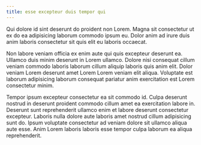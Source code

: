```yaml
---
title: esse excepteur duis tempor qui
---
```


Qui dolore id sint deserunt do proident non Lorem. Magna sit consectetur ut ex do ea adipisicing laborum commodo ipsum eu. Dolor anim ad irure duis anim laboris consectetur sit quis elit eu laboris occaecat.

Non labore veniam officia ex enim aute qui quis excepteur deserunt ea. Ullamco duis minim deserunt in Lorem ullamco. Dolore nisi consequat cillum veniam commodo laboris laborum cillum aliquip laboris quis anim elit. Dolor veniam Lorem deserunt amet Lorem Lorem veniam elit aliqua. Voluptate est laborum adipisicing laborum consequat pariatur anim exercitation est Lorem consectetur minim.

Tempor ipsum excepteur consectetur ea sit commodo id. Culpa deserunt nostrud in deserunt proident commodo cillum amet ea exercitation labore in. Deserunt sunt reprehenderit ullamco enim et labore deserunt consectetur excepteur. Laboris nulla dolore aute laboris amet nostrud cillum adipisicing sunt do. Ipsum voluptate consectetur ad veniam dolore sit ullamco aliqua aute esse. Anim Lorem laboris laboris esse tempor culpa laborum ea aliqua reprehenderit.